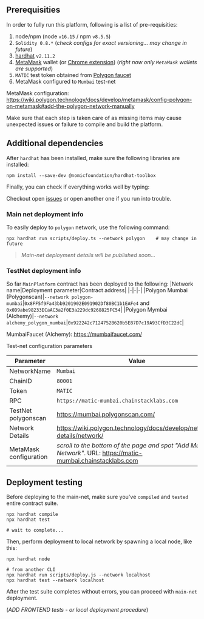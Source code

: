 ## Prerequisities
In order to fully run this platform, following is a list of pre-requisities:
1. node/npm (node `v16.15` / npm `v8.5.5`)
2. `Solidity 0.8.*` (_check configs for exact versioning... may change in future_)
3. [hardhat](https://hardhat.org/getting-started/#installation) `v2.11.2`
4. [MetaMask](https://metamask.io/) wallet (or [Chrome extension](https://chrome.google.com/webstore/detail/metamask/nkbihfbeogaeaoehlefnkodbefgpgknn?hl=en)) (_right now only `MetaMask` wallets are supported_)
5. `MATIC` test token obtained from [Polygon faucet](https://faucet.polygon.technology/)
6. MetaMask configured to `Mumbai` test-net

MetaMask configuration: https://wiki.polygon.technology/docs/develop/metamask/config-polygon-on-metamask#add-the-polygon-network-manually  

Make sure that each step is taken care of as missing items may cause unexpected issues or failure to compile and build the platform.

## Additional dependencies
After `hardhat` has been installed, make sure the following libraries are installed:
```
npm install --save-dev @nomicfoundation/hardhat-toolbox
```

Finally, you can check if everything works well by typing:

Checkout open [issues](https://github.com/vexy/simple_voting/issues) or open another one if you run into trouble.

### Main net deployment info
To easily deploy to `polygon` network, use the following command:
```
npx hardhat run scripts/deploy.ts --network polygon    # may change in future
```

> _Main-net deployment details will be published soon..._

### TestNet deployment info
So far `MainPlatform` contract has been deployed to the following:
|Network name|Deployment parameter|Contract address|
|-|-|-|
|Polygon Mumbai (Polygonscan)|`--network polygon-mumbai`|`0x8FF5f9Fa43bb9201902E091902Df80BC1b1EAFe4` and `0x0D9abe98233ECaAC3a2f0E3a229dc9268825FC54`|
|Polygon Mymbai (Alchemy)|`--network alchemy_polygon_mumbai`|`0x922242c7124752B620b5E87D7c19A93CfD3C22dC`|

MumbaiFaucet (Alchemy): https://mumbaifaucet.com/

Test-net configuration parameters

|Parameter|Value|
|-|-|
|NetworkName|`Mumbai`|
|ChainID|`80001`|
|Token|`MATIC`|
|RPC|`https://matic-mumbai.chainstacklabs.com`|
|TestNet polygonscan|https://mumbai.polygonscan.com/|
|Network Details|https://wiki.polygon.technology/docs/develop/network-details/network/|
|MetaMask configuration| _scroll to the bottom of the page and spot "Add Mumbai Network"_. URL: https://matic-mumbai.chainstacklabs.com|

## Deployment testing
Before deploying to the main-net, make sure you've `compiled` and `tested` entire contract suite.
```
npx hardhat compile
npx hardhat test

# wait to complete...
```

Then, perform deployment to local network by spawning a local node, like this:
```
npx hardhat node

# from another CLI
npx hardhat run scripts/deploy.js --network localhost
npx hardhat test --network localhost
```

After the test suite completes without errors, you can proceed with `main-net` deployment.

(_ADD FRONTEND tests - or local deployment procedure_)